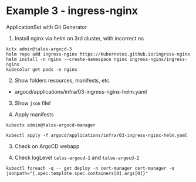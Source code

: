 # Example 3 - ingress-nginx

ApplicationSet with Git Generator

1. Install nginx via helm on 3rd cluster, with incorrect ns

```
kctx admin@talos-argocd-3
helm repo add ingress-nginx https://kubernetes.github.io/ingress-nginx
helm install -n nginx --create-namespace nginx ingress-nginx/ingress-nginx
kubecolor get pods -n nginx
```

2. Show folders resources, manifests, etc.
  - argocd/applications/infra/03-ingress-nginx-helm.yaml

3. Show `json` file!

4. Apply manifests


```shell
kubectx admin@talos-argocd-manager

kubectl apply -f argocd/applications/infra/03-ingress-nginx-helm.yaml
```

3. Check on ArgoCD webapp

4. Check logLevel `talos-argocd-1` and `talos-argocd-2`

```shell
kubectl foreach -q -- get deploy -n cert-manager cert-manager -o jsonpath="{.spec.template.spec.containers[0].args[0]}"
```

